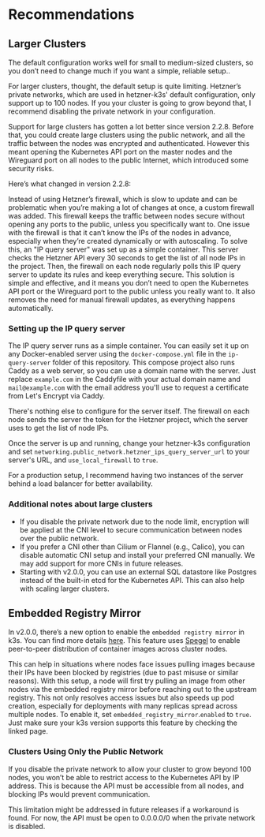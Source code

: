 # Recommendations

## Larger Clusters

The default configuration works well for small to medium-sized clusters, so you don’t need to change much if you want a simple, reliable setup..

For larger clusters, thought, the default setup is quite limiting. Hetzner’s private networks, which are used in hetzner-k3s' default configuration, only support up to 100 nodes. If you your cluster is going to grow beyond that, I recommend disabling the private network in your configuration.

Support for large clusters has gotten a lot better since version 2.2.8. Before that, you could create large clusters using the public network, and all the traffic between the nodes was encrypted and authenticated. However this meant opening the Kubernetes API port on the master nodes and the Wireguard port on all nodes to the public Internet, which introduced some security risks.

Here’s what changed in version 2.2.8:

Instead of using Hetzner’s firewall, which is slow to update and can be problematic when you’re making a lot of changes at once, a custom firewall was added. This firewall keeps the traffic between nodes secure without opening any ports to the public, unless you specifically want to.
One issue with the firewall is that it can’t know the IPs of the nodes in advance, especially when they’re created dynamically or with autoscaling. To solve this, an "IP query server" was set up as a simple container. This server checks the Hetzner API every 30 seconds to get the list of all node IPs in the project. Then, the firewall on each node regularly polls this IP query server to update its rules and keep everything secure. This solution is simple and effective, and it means you don’t need to open the Kubernetes API port or the Wireguard port to the public unless you really want to. It also removes the need for manual firewall updates, as everything happens automatically.

### Setting up the IP query server

The IP query server runs as a simple container. You can easily set it up on any Docker-enabled server using the `docker-compose.yml` file in the `ip-query-server` folder of this repository. This compose project also runs Caddy as a web server, so you can use a domain name with the server. Just replace `example.com` in the Caddyfile with your actual domain name and `mail@example.com` with the email address you'll use to request a certificate from Let's Encrypt via Caddy.

There's nothing else to configure for the server itself. The firewall on each node sends the server the token for the Hetzner project, which the server uses to get the list of node IPs.

Once the server is up and running, change your hetzner-k3s configuration and set `networking.public_network.hetzner_ips_query_server_url` to your server's URL, and `use_local_firewall` to `true`.

For a production setup, I recommend having two instances of the server behind a load balancer for better availability.

### Additional notes about large clusters

- If you disable the private network due to the node limit, encryption will be applied at the CNI level to secure communication between nodes over the public network.
- If you prefer a CNI other than Cilium or Flannel (e.g., Calico), you can disable automatic CNI setup and install your preferred CNI manually. We may add support for more CNIs in future releases.
- Starting with v2.0.0, you can use an external SQL datastore like Postgres instead of the built-in etcd for the Kubernetes API. This can also help with scaling larger clusters.

## Embedded Registry Mirror

In v2.0.0, there’s a new option to enable the `embedded registry mirror` in k3s. You can find more details [here](https://docs.k3s.io/installation/registry-mirror). This feature uses [Spegel](https://github.com/spegel-org/spegel) to enable peer-to-peer distribution of container images across cluster nodes.

This can help in situations where nodes face issues pulling images because their IPs have been blocked by registries (due to past misuse or similar reasons). With this setup, a node will first try pulling an image from other nodes via the embedded registry mirror before reaching out to the upstream registry. This not only resolves access issues but also speeds up pod creation, especially for deployments with many replicas spread across multiple nodes. To enable it, set `embedded_registry_mirror`.`enabled` to `true`. Just make sure your k3s version supports this feature by checking the linked page.

### Clusters Using Only the Public Network

If you disable the private network to allow your cluster to grow beyond 100 nodes, you won’t be able to restrict access to the Kubernetes API by IP address. This is because the API must be accessible from all nodes, and blocking IPs would prevent communication.

This limitation might be addressed in future releases if a workaround is found. For now, the API must be open to 0.0.0.0/0 when the private network is disabled.
